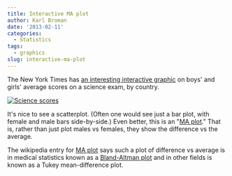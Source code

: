 ```yaml
---
title: Interactive MA plot
author: Karl Broman
date: '2013-02-11'
categories:
  - Statistics
tags:
  - graphics
slug: interactive-ma-plot
---
```


The New York Times has [an interesting interactive graphic](http://tinyurl.com/aqa9wum) on boys' and girls' average scores on a science exam, by country.

[![Science scores](http://kbroman.files.wordpress.com/2013/02/science_scores.png)](http://tinyurl.com/aqa9wum)

It's nice to see a scatterplot. (Often one would see just a bar plot, with female and male bars side-by-side.) Even better, this is an "[MA plot](http://en.wikipedia.org/wiki/MA_plot)." That is, rather than just plot males vs females, they show the difference vs the average.

The wikipedia entry for [MA plot](http://en.wikipedia.org/wiki/MA_plot) says such a plot of difference vs average is in medical statistics known as a [Bland-Altman plot](http://en.wikipedia.org/wiki/Bland–Altman_plot) and in other fields is known as a Tukey mean-difference plot.
